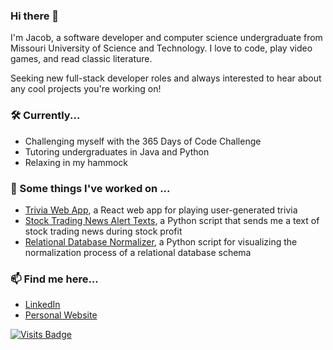 ### Hi there 👋

I'm Jacob, a software developer and computer science undergraduate from Missouri University of Science and Technology. I love to code, play video games, and read classic literature.

Seeking new full-stack developer roles and always interested to hear about any cool projects you're working on!

### 🛠 Currently...
- Challenging myself with the 365 Days of Code Challenge
- Tutoring undergraduates in Java and Python
- Relaxing in my hammock

### 🔭 Some things I've worked on ...
- [Trivia Web App](https://jtwilkerson.dev/trivia-web-app/), a React web app for playing user-generated trivia
- [Stock Trading News Alert Texts](https://github.com/imjacobtw/angela-yu-python-course-projects/tree/main/036-stock-trading-news-texts), a Python script that sends me a text of stock trading news during stock profit
- [Relational Database Normalizer](https://github.com/imjacobtw/relational-database-normalizer), a Python script for visualizing the normalization process of a relational database schema

### 📫 Find me here...
- [LinkedIn](https://www.linkedin.com/in/imjacobtw/)
- [Personal Website](https://jtwilkerson.dev/)

[![Visits Badge](https://badges.pufler.dev/visits/imjacobtw/imjacobtw)](https://badges.pufler.dev)
